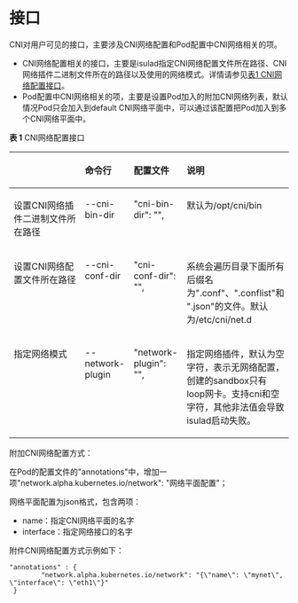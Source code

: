 # 接口<a name="ZH-CN_TOPIC_0184808072"></a>

CNI对用户可见的接口，主要涉及CNI网络配置和Pod配置中CNI网络相关的项。

-   CNI网络配置相关的接口，主要是isulad指定CNI网络配置文件所在路径、CNI网络插件二进制文件所在的路径以及使用的网络模式。详情请参见[表1 CNI网络配置接口](#zh-cn_topic_0183259146_table18221919589)。
-   Pod配置中CNI网络相关的项，主要是设置Pod加入的附加CNI网络列表，默认情况Pod只会加入到default CNI网络平面中，可以通过该配置把Pod加入到多个CNI网络平面中。

**表 1**  CNI网络配置接口

<a name="zh-cn_topic_0183259146_table18221919589"></a>
<table><thead align="left"><tr id="zh-cn_topic_0183259146_row2225191085"><th class="cellrowborder" valign="top" width="30.826917308269174%" id="mcps1.2.5.1.1"><p id="zh-cn_topic_0183259146_p1022619489"><a name="zh-cn_topic_0183259146_p1022619489"></a><a name="zh-cn_topic_0183259146_p1022619489"></a>&nbsp;&nbsp;</p>
</th>
<th class="cellrowborder" valign="top" width="16.328367163283673%" id="mcps1.2.5.1.2"><p id="zh-cn_topic_0183259146_p1022419587"><a name="zh-cn_topic_0183259146_p1022419587"></a><a name="zh-cn_topic_0183259146_p1022419587"></a>命令行</p>
</th>
<th class="cellrowborder" valign="top" width="17.028297170282972%" id="mcps1.2.5.1.3"><p id="zh-cn_topic_0183259146_p3226192815"><a name="zh-cn_topic_0183259146_p3226192815"></a><a name="zh-cn_topic_0183259146_p3226192815"></a>配置文件</p>
</th>
<th class="cellrowborder" valign="top" width="35.816418358164185%" id="mcps1.2.5.1.4"><p id="zh-cn_topic_0183259146_p1689202318912"><a name="zh-cn_topic_0183259146_p1689202318912"></a><a name="zh-cn_topic_0183259146_p1689202318912"></a>说明</p>
</th>
</tr>
</thead>
<tbody><tr id="zh-cn_topic_0183259146_row822131914815"><td class="cellrowborder" valign="top" width="30.826917308269174%" headers="mcps1.2.5.1.1 "><p id="zh-cn_topic_0183259146_p62201919815"><a name="zh-cn_topic_0183259146_p62201919815"></a><a name="zh-cn_topic_0183259146_p62201919815"></a>设置CNI网络插件二进制文件所在路径</p>
</td>
<td class="cellrowborder" valign="top" width="16.328367163283673%" headers="mcps1.2.5.1.2 "><p id="zh-cn_topic_0183259146_p15221919480"><a name="zh-cn_topic_0183259146_p15221919480"></a><a name="zh-cn_topic_0183259146_p15221919480"></a>--cni-bin-dir</p>
</td>
<td class="cellrowborder" valign="top" width="17.028297170282972%" headers="mcps1.2.5.1.3 "><p id="zh-cn_topic_0183259146_p112261910816"><a name="zh-cn_topic_0183259146_p112261910816"></a><a name="zh-cn_topic_0183259146_p112261910816"></a>"cni-bin-dir": "",</p>
</td>
<td class="cellrowborder" valign="top" width="35.816418358164185%" headers="mcps1.2.5.1.4 "><p id="zh-cn_topic_0183259146_p156897237917"><a name="zh-cn_topic_0183259146_p156897237917"></a><a name="zh-cn_topic_0183259146_p156897237917"></a>默认为/opt/cni/bin</p>
</td>
</tr>
<tr id="zh-cn_topic_0183259146_row822719788"><td class="cellrowborder" valign="top" width="30.826917308269174%" headers="mcps1.2.5.1.1 "><p id="zh-cn_topic_0183259146_p16221519887"><a name="zh-cn_topic_0183259146_p16221519887"></a><a name="zh-cn_topic_0183259146_p16221519887"></a>设置CNI网络配置文件所在路径</p>
</td>
<td class="cellrowborder" valign="top" width="16.328367163283673%" headers="mcps1.2.5.1.2 "><p id="zh-cn_topic_0183259146_p13221191487"><a name="zh-cn_topic_0183259146_p13221191487"></a><a name="zh-cn_topic_0183259146_p13221191487"></a>--cni-conf-dir</p>
</td>
<td class="cellrowborder" valign="top" width="17.028297170282972%" headers="mcps1.2.5.1.3 "><p id="zh-cn_topic_0183259146_p192251917811"><a name="zh-cn_topic_0183259146_p192251917811"></a><a name="zh-cn_topic_0183259146_p192251917811"></a>"cni-conf-dir": "",</p>
</td>
<td class="cellrowborder" valign="top" width="35.816418358164185%" headers="mcps1.2.5.1.4 "><p id="zh-cn_topic_0183259146_p4689023297"><a name="zh-cn_topic_0183259146_p4689023297"></a><a name="zh-cn_topic_0183259146_p4689023297"></a>系统会遍历目录下面所有后缀名为".conf"、".conflist"和 ".json"的文件。默认为/etc/cni/net.d</p>
</td>
</tr>
<tr id="zh-cn_topic_0183259146_row192251915816"><td class="cellrowborder" valign="top" width="30.826917308269174%" headers="mcps1.2.5.1.1 "><p id="zh-cn_topic_0183259146_p42211193817"><a name="zh-cn_topic_0183259146_p42211193817"></a><a name="zh-cn_topic_0183259146_p42211193817"></a>指定网络模式</p>
</td>
<td class="cellrowborder" valign="top" width="16.328367163283673%" headers="mcps1.2.5.1.2 "><p id="zh-cn_topic_0183259146_p17221519484"><a name="zh-cn_topic_0183259146_p17221519484"></a><a name="zh-cn_topic_0183259146_p17221519484"></a>--network-plugin</p>
</td>
<td class="cellrowborder" valign="top" width="17.028297170282972%" headers="mcps1.2.5.1.3 "><p id="zh-cn_topic_0183259146_p1122131911812"><a name="zh-cn_topic_0183259146_p1122131911812"></a><a name="zh-cn_topic_0183259146_p1122131911812"></a>"network-plugin": "",</p>
</td>
<td class="cellrowborder" valign="top" width="35.816418358164185%" headers="mcps1.2.5.1.4 "><p id="zh-cn_topic_0183259146_p1268916231694"><a name="zh-cn_topic_0183259146_p1268916231694"></a><a name="zh-cn_topic_0183259146_p1268916231694"></a>指定网络插件，默认为空字符，表示无网络配置，创建的sandbox只有loop网卡。支持cni和空字符，其他非法值会导致isulad启动失败。</p>
</td>
</tr>
</tbody>
</table>

附加CNI网络配置方式：

在Pod的配置文件的"annotations"中，增加一项"network.alpha.kubernetes.io/network": "网络平面配置"；

网络平面配置为json格式，包含两项：

-   name：指定CNI网络平面的名字
-   interface：指定网络接口的名字

附件CNI网络配置方式示例如下：

```
"annotations" : {
        "network.alpha.kubernetes.io/network": "{\"name\": \"mynet\", \"interface\": \"eth1\"}"
 }
```

  




